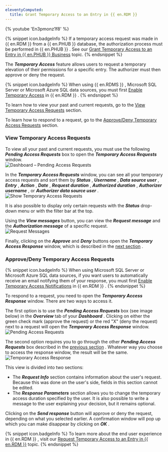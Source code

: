 ```yaml
---
eleventyComputed:
  title: Grant Temporary Access to an Entry in {{ en.RDM }}
---
```

{% youtube 'En3pmonz1f8' %}  

{% snippet icon.badgeInfo %} 
If a temporary access request was made in {{ en.RDM }} from a {{ en.PHUB }} database, the authorization process must be performed in {{ en.PHUB }} . See our [Grant Temporary Access to an Entry in {{ en.PHUB }} Business](/hub/web-interface/hub-overview/temporary-access-hub-business/grant-temporary-access-to-an-entry/) topic. 
{% endsnippet %}
 
The ***Temporary Access*** feature allows users to request a temporary elevation of their permissions for a specific entry. The authorizer must then approve or deny the request. 

{% snippet icon.badgeInfo %} 
When using {{ en.RDMS }} , Microsoft SQL Server or Microsoft Azure SQL data sources, you must first [Enable Temporary Access](/kb/remote-desktop-manager/how-to-articles/enable-temporary-access/) in {{ en.RDM }} . 
{% endsnippet %}
 
To learn how to view your past and current requests, go to the [View Temporary Access Requests](#view-temporary-access-requests) section.   

To learn how to respond to a request, go to the [Approve/Deny Temporary Access Requests](#approvedeny-temporary-access-requests) section.  

### View Temporary Access Requests 

To view all your past and current requests, you must use the following ***Pending Access Requests*** box to open the ***Temporary Access Requests*** window.  
![Dashboard – Pending Access Requests](/img/en/rdm/windows/RDMWin2072.png) 

In the ***Temporary Access Requests*** window, you can see all your temporary access requests and sort them by ***Status*** , ***Username*** , ***Data source user*** , ***Entry*** , ***Action*** , ***Date*** , ***Request duration*** , ***Authorized duration*** , ***Authorizer username*** , or ***Authorizer data source user*** .  
![Show Temporary Access Requests](/img/en/rdm/windows/RDMWin2074.png) 

It is also possible to display only certain requests with the ***Status*** drop-down menu or with the filter bar at the top.  

Using the ***View messages*** button, you can view the ***Request message*** and the ***Authorization message*** of a specific request.  
![Request Messages](/img/en/rdm/windows/RDMWin2076.png) 

Finally, clicking on the ***Approve*** and ***Deny*** buttons open the ***Temporary Access Response*** window, which is described in the [next section](#approvedeny-temporary-access-requests) . 

### Approve/Deny Temporary Access Requests 

{% snippet icon.badgeInfo %} 
When using Microsoft SQL Server or Microsoft Azure SQL data sources, if you want users to automatically receive an email notifying them of your response, you must first [Enable Temporary Access Notifications](/kb/remote-desktop-manager/how-to-articles/enable-temporary-access/) in {{ en.RDM }} . 
{% endsnippet %}
 

To respond to a request, you need to open the ***Temporary Access Response*** window. There are two ways to access it.  

The first option is to use the ***Pending Access Requests*** box (see image below) in the ***Overview*** tab of your ***Dashboard*** . Clicking on either the green check mark (approve the request) or the red &quot;X&quot; (deny the request) next to a request will open the ***Temporary Access Response*** window.  
![Pending Access Requests](/img/en/rdm/windows/RDMWin2077.png) 

The second option requires you to go through the other ***Pending Access Requests*** box described in the [previous section](#view-temporary-access-requests) . Whatever way you choose to access the response window, the result will be the same.  
![Temporary Access Response](/img/en/rdm/windows/RDMWin2080.png) 

This view is divided into two sections: 

* The ***Request Info*** section contains information about the user&apos;s request. Because this was done on the user&apos;s side, fields in this section cannot be edited. 
* The ***Response Parameters*** section allows you to change the temporary access duration specified by the user. It is also possible to write a message to the user explaining your decision, but it remains optional. 

Clicking on the ***Send response*** button will approve or deny the request, depending on what you selected earlier. A confirmation window will pop up which you can make disappear by clicking on ***OK*** . 

{% snippet icon.badgeInfo %} 
To learn more about the end user experience in {{ en.RDM }} , visit our [Request Temporary Access to an Entry in {{ en.RDM }}](/rdm/windows/user-interface/content-area/temporary-access-rdm/request-temporary-access-to-an-entry/) topic. 
{% endsnippet %}
 


